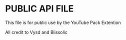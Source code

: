 # PUBLIC API FILE

This file is for public use by the YouTube Pack Extention

All credit to Vysd and Blissolic
